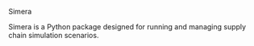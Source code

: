 Simera

Simera is a Python package designed for running and managing supply chain simulation scenarios. 
